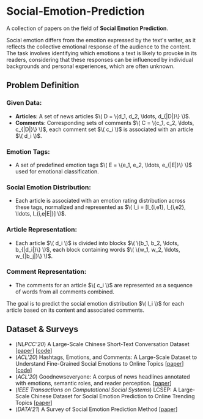 # Social-Emotion-Prediction
A collection of papers on the field of **Social Emotion Prediction**.

Social emotion differs from the emotion expressed by the text's writer, as it reflects the collective emotional response of the audience to the content. The task involves identifying which emotions a text is likely to provoke in its readers, considering that these responses can be influenced by individual backgrounds and personal experiences, which are often unknown.

## Problem Definition

### Given Data:
- **Articles**: A set of news articles $\( D = \{d_1, d_2, \ldots, d_{|D|}\} \)$.
- **Comments**: Corresponding sets of comments $\( C = \{c_1, c_2, \ldots, c_{|D|}\} \)$, each comment set $\( c_i \)$ is associated with an article $\( d_i \)$.

### Emotion Tags:
- A set of predefined emotion tags $\( E = \{e_1, e_2, \ldots, e_{|E|}\} \)$ used for emotional classification.

### Social Emotion Distribution:
- Each article is associated with an emotion rating distribution across these tags, normalized and represented as $\( l_i = [l_{i,e1}, l_{i,e2}, \ldots, l_{i,e|E|}] \)$.

### Article Representation:
- Each article $\( d_i \)$ is divided into blocks $\( \{b_1, b_2, \ldots, b_{|d_i|}\} \)$, each block containing words $\( \{w_1, w_2, \ldots, w_{|b_j|}\} \)$.

### Comment Representation:
- The comments for an article $\( c_i \)$ are represented as a sequence of words from all comments combined.

The goal is to predict the social emotion distribution $\( l_i \)$ for each article based on its content and associated comments.

## Dataset & Surveys
- (*NLPCC'20*) A Large-Scale Chinese Short-Text Conversation Dataset [[paper](https://arxiv.org/abs/2008.03946)] [[code](https://github.com/huggingface/datasets)]
- (*ACL'20*) Hashtags, Emotions, and Comments: A Large-Scale Dataset to Understand Fine-Grained Social Emotions to Online Topics [[paper](https://aclanthology.org/2020.emnlp-main.106/)] [[code](https://github.com/polyusmart/HEC-Dataset)]
- (*ACL'20*) Goodnewseveryone: A corpus of news headlines annotated with emotions, semantic roles, and reader perception. [[paper](https://aclanthology.org/2020.lrec-1.194/)] 
- (*IEEE Transactions on Computational Social Systems*) LCSEP: A Large-Scale Chinese Dataset for Social Emotion Prediction to Online Trending Topics [[paper](https://ieeexplore.ieee.org/document/10379492)]
- (*DATA'21*) A Survey of Social Emotion Prediction Method [[paper](https://researchr.org/publication/AlsaediBGT21)]



